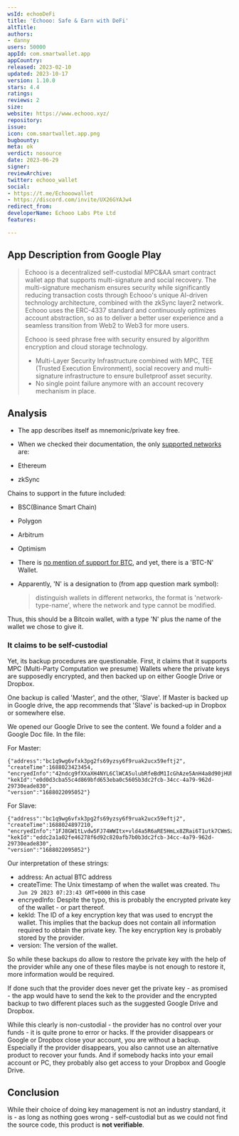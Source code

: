```yaml
---
wsId: echooDeFi
title: 'Echooo: Safe & Earn with DeFi'
altTitle: 
authors:
- danny
users: 50000
appId: com.smartwallet.app
appCountry: 
released: 2023-02-10
updated: 2023-10-17
version: 1.10.0
stars: 4.4
ratings: 
reviews: 2
size: 
website: https://www.echooo.xyz/
repository: 
issue: 
icon: com.smartwallet.app.png
bugbounty: 
meta: ok
verdict: nosource
date: 2023-06-29
signer: 
reviewArchive: 
twitter: echooo_wallet
social:
- https://t.me/Echooowallet
- https://discord.com/invite/UX26GYAJw4
redirect_from: 
developerName: Echooo Labs Pte Ltd
features: 

---
```


## App Description from Google Play

> Echooo is a decentralized self-custodial MPC&AA smart contract wallet app that supports multi-signature and social recovery. The multi-signature mechanism ensures security while significantly reducing transaction costs through Echooo's unique AI-driven technology architecture, combined with the zkSync layer2 network. Echooo uses the ERC-4337 standard and continuously optimizes account abstraction, so as to deliver a better user experience and a seamless transition from Web2 to Web3 for more users.
>
> Echooo is seed phrase free with security ensured by algorithm encryption and cloud storage technology.
> - Multi-Layer Security Infrastructure combined with MPC, TEE (Trusted Execution Environment), social recovery and multi-signature infrastructure to ensure bulletproof asset security.
> - No single point failure anymore with an account recovery mechanism in place.

## Analysis

- The app describes itself as mnemonic/private key free.
- When we checked their documentation, the only [supported networks](https://www.echooo.xyz/TechGuides) are:

- Ethereum
- zkSync

Chains to support in the future included:

- BSC(Binance Smart Chain)
- Polygon
- Arbitrum
- Optimism

- There is [no mention of support for BTC](https://twitter.com/BitcoinWalletz/status/1674316225399214080), and yet, there is a 'BTC-N' Wallet.
- Apparently, 'N' is a designation to (from app question mark symbol):

    > distinguish wallets in different networks, the format is 'network-type-name', where the network and type cannot be modified.

Thus, this should be a Bitcoin wallet, with a type 'N' plus the name of the wallet we chose to give it.

### It claims to be self-custodial

Yet, its backup procedures are questionable. First, it claims that it supports MPC (Multi-Party Computation we presume) Wallets where the private keys are supposedly encrypted, and then backed up on either Google Drive or Dropbox.

One backup is called 'Master', and the other, 'Slave'. If Master is backed up in Google drive, the app recommends that 'Slave' is backed-up in Dropbox or somewhere else.

We opened our Google Drive to see the content. We found a folder and a Google Doc file. In the file:

For Master:

    {"address":"bc1q9wg6vfxk3pg2fs69yzsy6f9ruak2ucx59eftj2",
    "createTime":1688023423454,
    "encryedInfo":"42ndcg9fXXaXH4NYL6ClWCA5ulubRfeBdM1IcGhAze5AnH4a8d90jHUh9bUMK2MGQdyQ5UpAKxfuj1EXCK3ZmyKg8PoQywdNMdwhPVFcnIM\u003d",
    "kekId":"e0d0d3cba55c4d869bfd653eba0c5605b3dc2fcb-34cc-4a79-962d-29730eade830",
    "version":"1688022095052"}

For Slave:

    {"address":"bc1q9wg6vfxk3pg2fs69yzsy6f9ruak2ucx59eftj2",
    "createTime":1688024897210,
    "encryedInfo":"1FJ8GW1tLvdw5FJ74WWItx+vld4a5R6aRE5HmLx8ZRai6T1utk7CWmSzMc78JAGVU2PvuplTICTssaoRUUpMCDfQ3/zpDyK1HCUoLgVSH6s\u003d",
    "kekId":"eddc2a1a02fe46278f6d92c820afb7b0b3dc2fcb-34cc-4a79-962d-29730eade830",
    "version":"1688022095052"}

Our interpretation of these strings:

- address: An actual BTC address
- createTime: The Unix timestamp of when the wallet was created. `Thu Jun 29 2023 07:23:43 GMT+0000` in this case
- encryedInfo: Despite the typo, this is probably the encrypted private key of the wallet - or part thereof.
- kekId: The ID of a key encryption key that was used to encrypt the wallet. This implies that the backup does not contain all information required to obtain the private key. The key encryption key is probably stored by the provider.
- version: The version of the wallet.

So while these backups do allow to restore the private key with the help of the provider while any one of these files maybe is not enough to restore it, more information would be required.

If done such that the provider does never get the private key - as promised - the app would have to send the kek to the provider and the encrypted backup to two different places such as the suggested Google Drive and Dropbox.

While this clearly is non-custodial - the provider has no control over your funds - it is quite prone to error or hacks. If the provider disappears or Google or Dropbox close your account, you are without a backup. Especially if the provider disappears, you also cannot use an alternative product to recover your funds. And if somebody hacks into your email account or PC, they probably also get access to your Dropbox and Google Drive.

## Conclusion

While their choice of doing key management is not an industry standard, it is - as long as nothing goes wrong - self-custodial but as we could not find the source code, this product is **not verifiable**.
